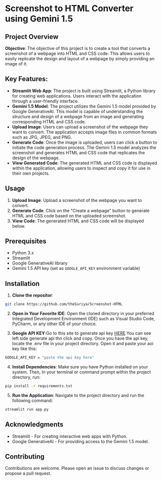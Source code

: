 # Screenshot to HTML Converter using Gemini 1.5

## Project Overview
**Objective**:
The objective of this project is to create a tool that converts a screenshot of a webpage into HTML and CSS code. This allows users to easily replicate the design and layout of a webpage by simply providing an image of it.

## Key Features:

- **Streamlit Web App**: The project is built using Streamlit, a Python library for creating web applications. Users interact with the application through a user-friendly interface.
- **Gemini 1.5 Model**: The project utilizes the Gemini 1.5 model provided by Google GenerativeAI. This model is capable of understanding the structure and design of a webpage from an image and generating corresponding HTML and CSS code.
- **Upload Image**: Users can upload a screenshot of the webpage they want to convert. The application accepts image files in common formats such as JPG, JPEG, and PNG.
- **Generate Code**: Once the image is uploaded, users can click a button to initiate the code generation process. The Gemini 1.5 model analyzes the screenshot and generates HTML and CSS code that replicates the design of the webpage.
- **View Generated Code**: The generated HTML and CSS code is displayed within the application, allowing users to inspect and copy it for use in their own projects.
  
## Usage

1. **Upload Image**: Upload a screenshot of the webpage you want to convert.
2. **Generate Code**: Click on the "Create a webpage" button to generate HTML and CSS code based on the uploaded screenshot.
3. **View Code**: The generated HTML and CSS code will be displayed below.

## Prerequisites

- Python 3.x
- Streamlit
- Google GenerativeAI library
- Gemini 1.5 API key (set as `GOOGLE_API_KEY` environment variable)

## Installation

1. **Clone the repositor**:

```bash
git clone https://github.com/theSuriya/Screenshot-HTML
```
2. **Open in Your Favorite IDE**: Open the cloned directory in your preferred Integrated Development Environment (IDE) such as Visual Studio Code, PyCharm, or any other IDE of your choice.

3. **Google API KEY**:Go to this site to generate api key [HERE](https://aistudio.google.com) You can see left side generate api thn click and copy. Once you have the api key, locate the .env file in your project directory. Open it and paste your aoi key like this:
  ```bash
  GOOGLE_API_KEY = "paste the api key here"
  ```
4. **Install Dependencies**: Make sure you have Python installed on your system. Then, In your terminal or command prompt within the project directory, run:
```bash
pip install -r requirements.txt
```
5. **Run the Application**: Navigate to the project directory and run the following command:
 ```bash
 streamlit run app.py
 ```

## Acknowledgments
- Streamlit - For creating interactive web apps with Python.
- Google GenerativeAI - For providing access to the Gemini 1.5 model.
  
## Contributing
Contributions are welcome. Please open an issue to discuss changes or propose a pull request.
